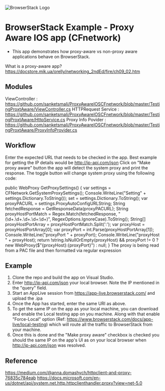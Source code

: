 ![BrowserStack Logo](https://camo.githubusercontent.com/09765325129b9ca76d770b128dbe30665379b7f2915d9b60bf57fc44d9920305/68747470733a2f2f7777772e62726f77736572737461636b2e636f6d2f696d616765732f7374617469632f6865616465722d6c6f676f2e6a7067)

# BrowserStack Example - Proxy Aware IOS app (CFnetwork) 

* This app demonstrates how proxy-aware vs non-proxy aware applications behave on BrowserStack.


What is a proxy-aware app?
https://docstore.mik.ua/orelly/networking_2ndEd/fire/ch09_02.htm

## Modules 

ViewController : https://github.com/sanketsmali/ProxyAwareIOSCFnetwork/blob/master/TestingProxtAware/ViewController.cs
HTTPRequest Service   : https://github.com/sanketsmali/ProxyAwareIOSCFnetwork/blob/master/TestingProxtAware/HttpService.cs
Proxy Info Povider : https://github.com/sanketsmali/ProxyAwareIOSCFnetwork/blob/master/TestingProxtAware/ProxyInfoProvider.cs


## Workflow
Enter the expected URL that needs to be checked in the app. Best example for getting the IP details would be http://ip-api.com/json
Click on  "Make proxy aware" button the app will detect the system proxy and print the response.
The toggle button will change system proxy using the following code:

public WebProxy GetProxySettings()
    {
        var settings = CFNetwork.GetSystemProxySettings();
        Console.WriteLine("Setting" + settings.Dictionary.ToString());
        set = settings.Dictionary.ToString();
        var proxyPACURL = settings.ProxyAutoConfigURLString;
        String fetchedResponse = GetResponseData(proxyPACURL);
        String proxyHostPortMatch = Regex.Match(fetchedResponse, "(\\d+.\\d+.\\d+.\\d+:\\d+)", RegexOptions.IgnoreCase).ToString();
        String[] proxyHostPortArray = proxyHostPortMatch.Split(':');
        var proxyHost = proxyHostPortArray[0];
        var proxyPort = int.Parse(proxyHostPortArray[1]);
        Console.WriteLine("proxyPort  " + proxyPort);
        Console.WriteLine("proxyHost  " + proxyHost);
        return !string.IsNullOrEmpty(proxyHost) && proxyPort != 0
            ? new WebProxy($"{proxyHost}:{proxyPort}")
            : null;
    }
The proxy is being read from a PAC file and then formatted via regular expression 

## Example 
1. Clone the repo and build the app on Visual Studio.
2. Enter http://ip-api.com/json your local browser. Note the IP mentioned in the "query" field.
3. Start an AppLive session from https://app-live.browserstack.com/ and upload the .ipa
4. Once the App has started, enter the same URI as above.
5. To get the same IP on the app as your local machine, you can download and enable the Local testing app on you machine. Along with that enable "Force-Local" option (Ref: https://www.browserstack.com/docs/app-live/local-testing) which will route all the traffic to BrowserStack from your machine.
6. Once this is done and the "Make proxy aware" checkbox is checked you should the same IP on the app's UI as on your local browser when http://ip-api.com/json was resolved.


## Reference
https://medium.com/@anna.domashych/httpclient-and-proxy-76835c784eab
https://docs.microsoft.com/en-us/dotnet/api/system.net.http.httpclienthandler.proxy?view=net-5.0
